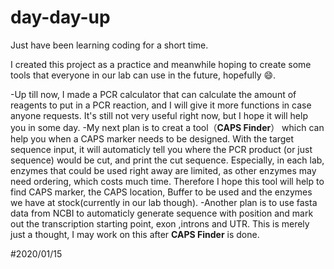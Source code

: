 # day-day-up
Just have been learning coding for a short time.  

I created this project as a practice and meanwhile hoping to create some tools that everyone in our lab can use  in the future, hopefully :smile:.

-Up till now, I made a PCR calculator that can calculate the amount of reagents to put in a PCR reaction, and I will give it more functions in case anyone requests. It's still not very useful right now, but I hope it will help you in some day.
-My next plan is to creat a tool（**CAPS Finder**） which can help you when a CAPS marker needs to be designed. With the target sequence input, it will automaticly tell you where the PCR product (or just sequence) would be cut, and print the cut sequence. Especially, in each lab, enzymes that could be used right away are limited, as other enzymes may need ordering, which costs much time. Therefore I hope this tool will help to find CAPS marker, the CAPS location, Buffer to be used and the enzymes we have at stock(currently in our lab though).
-Another plan is to use fasta data from NCBI to automaticly generate sequence with position and mark out the transcription starting point, exon ,introns and UTR. This is merely just a thought, I may work on this after **CAPS Finder** is done.

#2020/01/15
